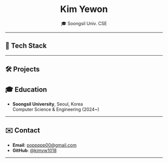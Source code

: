 

<!--
**kimyw1018/kimyw1018** is a ✨ _special_ ✨ repository because its `README.md` (this file) appears on your GitHub profile.

Here are some ideas to get you started:

- 🔭 I’m currently working on ...
- 🌱 I’m currently learning ...
- 👯 I’m looking to collaborate on ...
- 🤔 I’m looking for help with ...
- 💬 Ask me about ...
- 📫 How to reach me: ...
- 😄 Pronouns: ...
- ⚡ Fun fact: ...
-->
<h1 align="center">Kim Yewon</h1>
<p align="center">
  🎓 Soongsil Univ. CSE
</p>

---

## 🚀 Tech Stack

<div align="center">

</div>

---

## 🛠 Projects


## 🎓 Education

- **Soongsil University**, Seoul, Korea  
  Computer Science & Engineering (2024~)

---

## ✉️ Contact

- **Email**: poppppp00@gmail.com  
- **GitHub**: [@kimyw1018](https://github.com/kimyw1018)

---

